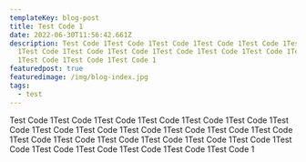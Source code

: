 ```yaml
---
templateKey: blog-post
title: Test Code 1
date: 2022-06-30T11:56:42.661Z
description: Test Code 1Test Code 1Test Code 1Test Code 1Test Code 1Test Code
  1Test Code 1Test Code 1Test Code 1Test Code 1Test Code 1Test Code 1Test Code
  1Test Code 1Test Code 1Test Code 1
featuredpost: true
featuredimage: /img/blog-index.jpg
tags:
  - test
---
```

Test Code 1Test Code 1Test Code 1Test Code 1Test Code 1Test Code 1Test Code 1Test Code 1Test Code 1Test Code 1Test Code 1Test Code 1Test Code 1Test Code 1Test Code 1Test Code 1Test Code 1Test Code 1Test Code 1Test Code 1Test Code 1Test Code 1Test Code 1Test Code 1Test Code 1